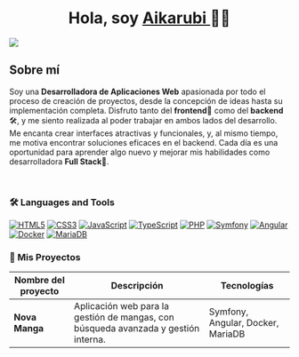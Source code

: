 <div align="center">
<h1 align="center"> Hola, soy  <a href="https://github.com/Aikarubi"> Aikarubi </a> ✌🏻 </h1>
</div>
<img src="banner.png">

## Sobre mí

Soy una **Desarrolladora de Aplicaciones Web** apasionada por todo el proceso de creación de proyectos, desde la concepción de ideas hasta su implementación completa. Disfruto tanto del **frontend**🎨 como del **backend**🛠️, y me siento realizada al poder trabajar en ambos lados del desarrollo. Me encanta crear interfaces atractivas y funcionales, y, al mismo tiempo, me motiva encontrar soluciones eficaces en el backend. Cada día es una oportunidad para aprender algo nuevo y mejorar mis habilidades como desarrolladora **Full Stack**🚀.

<br>

### 🛠️ Languages and Tools

<a href="#"><img src="https://img.shields.io/badge/HTML5-E34F26?style=for-the-badge&logo=html5&logoColor=white&color=e896dd" alt="HTML5"/></a>
<a href="#"><img src="https://img.shields.io/badge/CSS3-1572B6?style=for-the-badge&logo=css3&logoColor=white&color=a2d9ce" alt="CSS3"/></a>
<a href="#"><img src="https://img.shields.io/badge/JavaScript-F7DF1E?style=for-the-badge&logo=javascript&logoColor=black&color=fdf9f5" alt="JavaScript"/></a>
<a href="#"><img src="https://img.shields.io/badge/TypeScript-3178C6?style=for-the-badge&logo=typescript&logoColor=white&color=88e27e" alt="TypeScript"/></a>
<a href="#"><img src="https://img.shields.io/badge/PHP-777BB4?style=for-the-badge&logo=php&logoColor=white&color=d0ece7" alt="PHP"/></a>
<a href="#"><img src="https://img.shields.io/badge/Symfony-000000?style=for-the-badge&logo=symfony&logoColor=white&color=73c6b6" alt="Symfony"/></a>
<a href="#"><img src="https://img.shields.io/badge/Angular-DD0031?style=for-the-badge&logo=angular&logoColor=white&color=ef94ca" alt="Angular"/></a>
<a href="#"><img src="https://img.shields.io/badge/Docker-2496ED?style=for-the-badge&logo=docker&logoColor=white&color=f4a4f0" alt="Docker"/></a>
<a href="#"><img src="https://img.shields.io/badge/MariaDB-003545?style=for-the-badge&logo=mariadb&logoColor=white&color=ffc6f7" alt="MariaDB"/></a>


### 🚀 Mis Proyectos

| Nombre del proyecto | Descripción | Tecnologías |
| ------------ | ----------- | ------------ |
| **Nova Manga** | Aplicación web para la gestión de mangas, con búsqueda avanzada y gestión interna. | Symfony, Angular, Docker, MariaDB |

